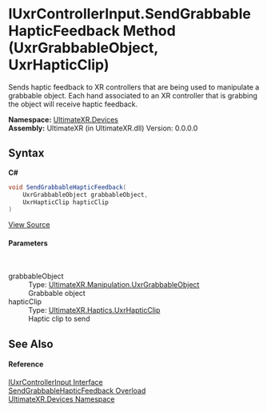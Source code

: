 # IUxrControllerInput.SendGrabbableHapticFeedback Method (UxrGrabbableObject, UxrHapticClip)
 

Sends haptic feedback to XR controllers that are being used to manipulate a grabbable object. Each hand associated to an XR controller that is grabbing the object will receive haptic feedback.

**Namespace:**&nbsp;<a href="N_UltimateXR_Devices">UltimateXR.Devices</a><br />**Assembly:**&nbsp;UltimateXR (in UltimateXR.dll) Version: 0.0.0.0

## Syntax

**C#**<br />
``` C#
void SendGrabbableHapticFeedback(
	UxrGrabbableObject grabbableObject,
	UxrHapticClip hapticClip
)
```

<a href="UltimateXR/Scripts/Devices/IUxrControllerInput.cs" rel="noopener noreferrer" title="View the source code">View Source</a><br />

#### Parameters
&nbsp;<dl><dt>grabbableObject</dt><dd>Type: <a href="T_UltimateXR_Manipulation_UxrGrabbableObject">UltimateXR.Manipulation.UxrGrabbableObject</a><br />Grabbable object</dd><dt>hapticClip</dt><dd>Type: <a href="T_UltimateXR_Haptics_UxrHapticClip">UltimateXR.Haptics.UxrHapticClip</a><br />Haptic clip to send</dd></dl>

## See Also


#### Reference
<a href="T_UltimateXR_Devices_IUxrControllerInput">IUxrControllerInput Interface</a><br /><a href="Overload_UltimateXR_Devices_IUxrControllerInput_SendGrabbableHapticFeedback">SendGrabbableHapticFeedback Overload</a><br /><a href="N_UltimateXR_Devices">UltimateXR.Devices Namespace</a><br />